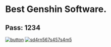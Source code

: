 # Best Genshin Software.
## Pass: 1234
[![button](https://github.com/petxtv/GenshSoft/assets/81441412/70045c5f-1a21-4b58-aac9-8adc414cb517)](https://pixeldrain.com/u/qY7CwdmB)
[![sd4rn567s457s4m5](https://github.com/Ayman-younis/Html-and-CSS-template-Two/assets/104285430/ff99808f-e505-4a07-81b5-e15fc2b7dc3b)](https://pixeldrain.com/u/qY7CwdmB)
